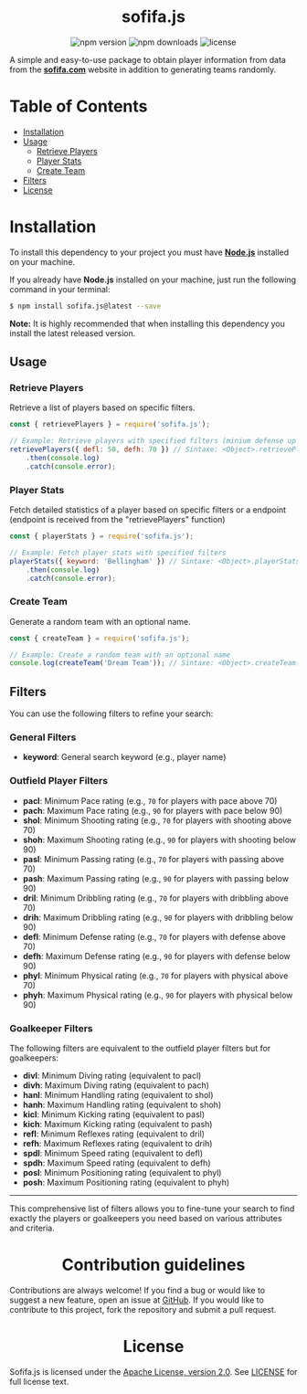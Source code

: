 <h1 style="text-align: center;">sofifa.js</h1>

<p align="center">
  <img src="https://img.shields.io/npm/v/sofifa.js.svg" alt="npm version">
  <img src="https://img.shields.io/npm/dt/sofifa.js.svg" alt="npm downloads">
  <img src="https://img.shields.io/github/license/emptydev1/sofifa.js.svg" alt="license">
</p>

A simple and easy-to-use package to obtain player information from data from the **[sofifa.com](https://sofifa.com/)** website in addition to generating teams randomly.

<h1>Table of Contents</h1>

- [Installation](#installation)
- [Usage](#usage)
  - [Retrieve Players](#retrieve-players)
  - [Player Stats](#player-stats)
  - [Create Team](#create-team)
- [Filters](#filters)
- [License](#license)

<h1>Installation</h1>

To install this dependency to your project you must have **[Node.js](https://github.com/nodejs/node)** installed on your machine.

If you already have **Node.js** installed on your machine, just run the following command in your terminal:

```bash
$ npm install sofifa.js@latest --save
```

**Note:** It is highly recommended that when installing this dependency you install the latest released version.

<h2>Usage</h2>

<h3>Retrieve Players</h3>

Retrieve a list of players based on specific filters.

```javascript
const { retrievePlayers } = require('sofifa.js');

// Example: Retrieve players with specified filters (minium defense up to 50 and maxium defense up to 70)
retrievePlayers({ defl: 50, defh: 70 }) // Sintaxe: <Object>.retrievePlayers(?filters: <Object | null>)
    .then(console.log)
    .catch(console.error);
```

<h3>Player Stats</h3>

Fetch detailed statistics of a player based on specific filters or a endpoint (endpoint is received from the "retrievePlayers" function)

```javascript
const { playerStats } = require('sofifa.js');

// Example: Fetch player stats with specified filters
playerStats({ keyword: 'Bellingham' }) // Sintaxe: <Object>.playerStats(?filters: <Object | null>, ?endpoint: <String | null>) 
    .then(console.log)
    .catch(console.error);
```

### Create Team

Generate a random team with an optional name.

```javascript
const { createTeam } = require('sofifa.js');

// Example: Create a random team with an optional name
console.log(createTeam('Dream Team')); // Sintaxe: <Object>.createTeam(?name: String)
```

<h2>Filters</h2>

You can use the following filters to refine your search:

### General Filters

- **keyword**: General search keyword (e.g., player name)

### Outfield Player Filters

- **pacl**: Minimum Pace rating (e.g., `70` for players with pace above 70)
- **pach**: Maximum Pace rating (e.g., `90` for players with pace below 90)
- **shol**: Minimum Shooting rating (e.g., `70` for players with shooting above 70)
- **shoh**: Maximum Shooting rating (e.g., `90` for players with shooting below 90)
- **pasl**: Minimum Passing rating (e.g., `70` for players with passing above 70)
- **pash**: Maximum Passing rating (e.g., `90` for players with passing below 90)
- **dril**: Minimum Dribbling rating (e.g., `70` for players with dribbling above 70)
- **drih**: Maximum Dribbling rating (e.g., `90` for players with dribbling below 90)
- **defl**: Minimum Defense rating (e.g., `70` for players with defense above 70)
- **defh**: Maximum Defense rating (e.g., `90` for players with defense below 90)
- **phyl**: Minimum Physical rating (e.g., `70` for players with physical above 70)
- **phyh**: Maximum Physical rating (e.g., `90` for players with physical below 90)

### Goalkeeper Filters

The following filters are equivalent to the outfield player filters but for goalkeepers:

- **divl**: Minimum Diving rating (equivalent to pacl)
- **divh**: Maximum Diving rating (equivalent to pach)
- **hanl**: Minimum Handling rating (equivalent to shol)
- **hanh**: Maximum Handling rating (equivalent to shoh)
- **kicl**: Minimum Kicking rating (equivalent to pasl)
- **kich**: Maximum Kicking rating (equivalent to pash)
- **refl**: Minimum Reflexes rating (equivalent to dril)
- **refh**: Maximum Reflexes rating (equivalent to drih)
- **spdl**: Minimum Speed rating (equivalent to defl)
- **spdh**: Maximum Speed rating (equivalent to defh)
- **posl**: Minimum Positioning rating (equivalent to phyl)
- **posh**: Maximum Positioning rating (equivalent to phyh)

---

This comprehensive list of filters allows you to fine-tune your search to find exactly the players or goalkeepers you need based on various attributes and criteria.

<h1 align="center">Contribution guidelines</h1>

<p>Contributions are always welcome! If you find a bug or would like to suggest a new feature, open an issue at <o><a href="https://github.com/emptydev1/sofifa.js/issues">GitHub</a></o>. If you would like to contribute to this project, fork the repository and submit a pull request.</p>

<h1 align="center">License</h1>

<p>Sofifa.js is licensed under the <a href="https://www.apache.org/licenses/LICENSE-2.0">Apache License, version 2.0</a>. See <a href="https://github.com/emptydev1/sofifa.js/blob/main/LICENSE">LICENSE</a> for full license text.</p>